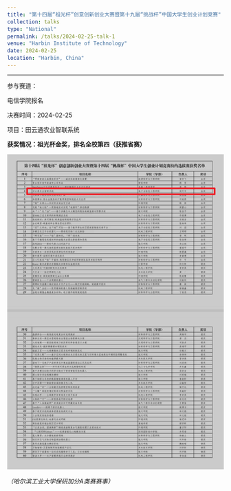 ```yaml
---
title: "第十四届“祖光杯”创意创新创业大赛暨第十九届“挑战杯”中国大学生创业计划竞赛"
collection: talks
type: "National"
permalink: /talks/2024-02-25-talk-1
venue: "Harbin Institute of Technology"
date: 2024-02-25
location: "Harbin, China"
---
```


---

参与赛道：

电信学院报名

决赛时间：2024-02-25

项目：田云通农业智联系统

**获奖情况：祖光杯金奖，排名全校第四（获推省赛）**

![获奖情况](https://raw.githubusercontent.com/HITLqk/lqk/master/images/%E7%A5%96%E5%85%89%E6%9D%AF.png)

*（哈尔滨工业大学保研加分A类赛赛事）*
